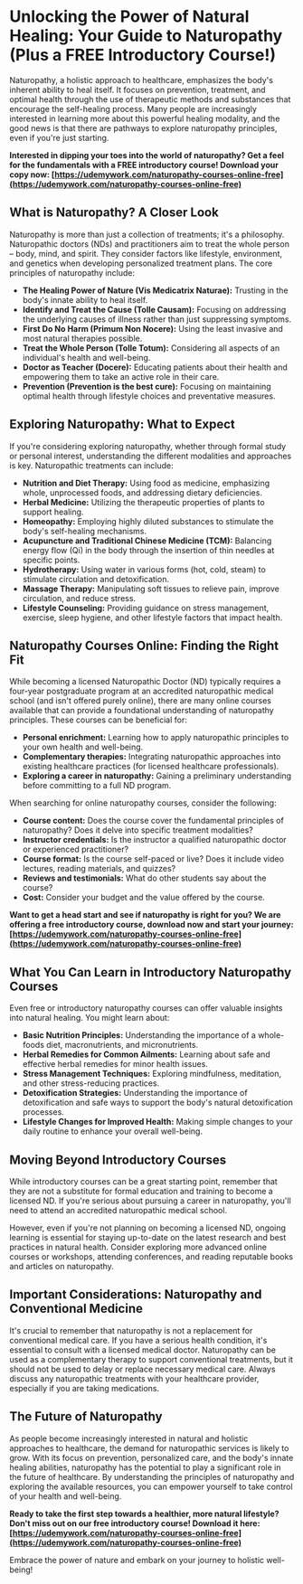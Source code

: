 # Unlocking the Power of Natural Healing: Your Guide to Naturopathy (Plus a FREE Introductory Course!)

Naturopathy, a holistic approach to healthcare, emphasizes the body's inherent ability to heal itself. It focuses on prevention, treatment, and optimal health through the use of therapeutic methods and substances that encourage the self-healing process. Many people are increasingly interested in learning more about this powerful healing modality, and the good news is that there are pathways to explore naturopathy principles, even if you're just starting.

**Interested in dipping your toes into the world of naturopathy?  Get a feel for the fundamentals with a FREE introductory course!  Download your copy now: [https://udemywork.com/naturopathy-courses-online-free](https://udemywork.com/naturopathy-courses-online-free)**

## What is Naturopathy? A Closer Look

Naturopathy is more than just a collection of treatments; it's a philosophy. Naturopathic doctors (NDs) and practitioners aim to treat the whole person – body, mind, and spirit.  They consider factors like lifestyle, environment, and genetics when developing personalized treatment plans. The core principles of naturopathy include:

*   **The Healing Power of Nature (Vis Medicatrix Naturae):**  Trusting in the body's innate ability to heal itself.
*   **Identify and Treat the Cause (Tolle Causam):**  Focusing on addressing the underlying causes of illness rather than just suppressing symptoms.
*   **First Do No Harm (Primum Non Nocere):**  Using the least invasive and most natural therapies possible.
*   **Treat the Whole Person (Tolle Totum):**  Considering all aspects of an individual's health and well-being.
*   **Doctor as Teacher (Docere):**  Educating patients about their health and empowering them to take an active role in their care.
*   **Prevention (Prevention is the best cure):** Focusing on maintaining optimal health through lifestyle choices and preventative measures.

## Exploring Naturopathy: What to Expect

If you're considering exploring naturopathy, whether through formal study or personal interest, understanding the different modalities and approaches is key. Naturopathic treatments can include:

*   **Nutrition and Diet Therapy:**  Using food as medicine, emphasizing whole, unprocessed foods, and addressing dietary deficiencies.
*   **Herbal Medicine:** Utilizing the therapeutic properties of plants to support healing.
*   **Homeopathy:**  Employing highly diluted substances to stimulate the body's self-healing mechanisms.
*   **Acupuncture and Traditional Chinese Medicine (TCM):**  Balancing energy flow (Qi) in the body through the insertion of thin needles at specific points.
*   **Hydrotherapy:**  Using water in various forms (hot, cold, steam) to stimulate circulation and detoxification.
*   **Massage Therapy:**  Manipulating soft tissues to relieve pain, improve circulation, and reduce stress.
*   **Lifestyle Counseling:**  Providing guidance on stress management, exercise, sleep hygiene, and other lifestyle factors that impact health.

## Naturopathy Courses Online: Finding the Right Fit

While becoming a licensed Naturopathic Doctor (ND) typically requires a four-year postgraduate program at an accredited naturopathic medical school (and isn't offered purely online), there are many online courses available that can provide a foundational understanding of naturopathy principles. These courses can be beneficial for:

*   **Personal enrichment:**  Learning how to apply naturopathic principles to your own health and well-being.
*   **Complementary therapies:**  Integrating naturopathic approaches into existing healthcare practices (for licensed healthcare professionals).
*   **Exploring a career in naturopathy:**  Gaining a preliminary understanding before committing to a full ND program.

When searching for online naturopathy courses, consider the following:

*   **Course content:**  Does the course cover the fundamental principles of naturopathy? Does it delve into specific treatment modalities?
*   **Instructor credentials:**  Is the instructor a qualified naturopathic doctor or experienced practitioner?
*   **Course format:**  Is the course self-paced or live? Does it include video lectures, reading materials, and quizzes?
*   **Reviews and testimonials:**  What do other students say about the course?
*   **Cost:**  Consider your budget and the value offered by the course.

**Want to get a head start and see if naturopathy is right for you? We are offering a free introductory course, download now and start your journey: [https://udemywork.com/naturopathy-courses-online-free](https://udemywork.com/naturopathy-courses-online-free)**

## What You Can Learn in Introductory Naturopathy Courses

Even free or introductory naturopathy courses can offer valuable insights into natural healing. You might learn about:

*   **Basic Nutrition Principles:** Understanding the importance of a whole-foods diet, macronutrients, and micronutrients.
*   **Herbal Remedies for Common Ailments:** Learning about safe and effective herbal remedies for minor health issues.
*   **Stress Management Techniques:**  Exploring mindfulness, meditation, and other stress-reducing practices.
*   **Detoxification Strategies:**  Understanding the importance of detoxification and safe ways to support the body's natural detoxification processes.
*   **Lifestyle Changes for Improved Health:**  Making simple changes to your daily routine to enhance your overall well-being.

## Moving Beyond Introductory Courses

While introductory courses can be a great starting point, remember that they are not a substitute for formal education and training to become a licensed ND. If you're serious about pursuing a career in naturopathy, you'll need to attend an accredited naturopathic medical school.

However, even if you're not planning on becoming a licensed ND, ongoing learning is essential for staying up-to-date on the latest research and best practices in natural health. Consider exploring more advanced online courses or workshops, attending conferences, and reading reputable books and articles on naturopathy.

## Important Considerations:  Naturopathy and Conventional Medicine

It's crucial to remember that naturopathy is not a replacement for conventional medical care. If you have a serious health condition, it's essential to consult with a licensed medical doctor. Naturopathy can be used as a complementary therapy to support conventional treatments, but it should not be used to delay or replace necessary medical care.  Always discuss any naturopathic treatments with your healthcare provider, especially if you are taking medications.

## The Future of Naturopathy

As people become increasingly interested in natural and holistic approaches to healthcare, the demand for naturopathic services is likely to grow. With its focus on prevention, personalized care, and the body's innate healing abilities, naturopathy has the potential to play a significant role in the future of healthcare. By understanding the principles of naturopathy and exploring the available resources, you can empower yourself to take control of your health and well-being.

**Ready to take the first step towards a healthier, more natural lifestyle?  Don't miss out on our free introductory course!  Download it here: [https://udemywork.com/naturopathy-courses-online-free](https://udemywork.com/naturopathy-courses-online-free)**

Embrace the power of nature and embark on your journey to holistic well-being!
